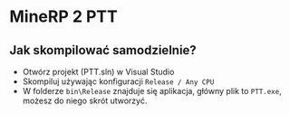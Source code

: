 # MineRP 2 PTT
## Jak skompilować samodzielnie?
- Otwórz projekt (PTT.sln) w Visual Studio
- Skompiluj używając konfiguracji `Release / Any CPU`
- W folderze `bin\Release` znajduje się aplikacja, główny plik to `PTT.exe`, możesz do niego skrót utworzyć.
